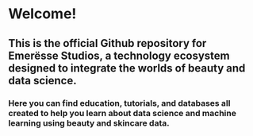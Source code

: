 # Welcome!
## This is the official Github repository for Emerësse Studios, a technology ecosystem designed to integrate the worlds of beauty and data science. 
### Here you can find education, tutorials, and databases all created to help you learn about data science and machine learning using beauty and skincare data.
